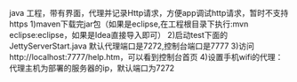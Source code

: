 java 工程，带有界面，代理并记录Http请求，方便app调试http请求，暂时不支持https
1)maven下载完jar包（如果是eclipse,在工程根目录下执行:mvn eclipse:eclipse，如果是Idea直接导入即可）
2)启动test下面的JettyServerStart.java 默认代理端口是7272,控制台端口是7777
3)访问http://localhost:7777/help.htm，可以看到控制台首页
4)设置手机wifi的代理：代理主机为部署的服务器的ip，默认端口为7272
